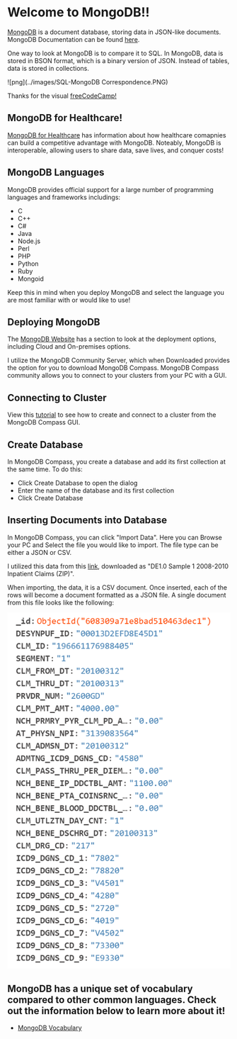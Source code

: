 # Welcome to MongoDB!!

[MongoDB](https://www.mongodb.com/) is a document database, storing data in JSON-like documents. MongoDB Documentation can be found [here](https://docs.mongodb.com/). 

One way to look at MongoDB is to compare it to SQL. In MongoDB, data is stored in BSON format, which is a binary version of JSON. Instead of tables, data is stored in collections. 

![png](../images/SQL-MongoDB Correspondence.PNG) 

Thanks for the visual [freeCodeCamp!](https://www.freecodecamp.org/news/learn-mongodb-a4ce205e7739/)

## MongoDB for Healthcare!

[MongoDB for Healthcare](https://www.mongodb.com/industries/healthcare) has information about how healthcare comapnies can build a competitive advantage with MongoDB. Noteably, MongoDB is interoperable, allowing users to share data, save lives, and conquer costs! 

## MongoDB Languages
MongoDB provides official support for a large number of programming languages and frameworks includings:
 * C
 * C++
 * C#
 * Java
 * Node.js
 * Perl
 * PHP
 * Python
 * Ruby
 * Mongoid
 
Keep this in mind when you deploy MongoDB and select the language you are most familiar with or would like to use! 

## Deploying MongoDB
The [MongoDB Website](https://www.mongodb.com/try/download) has a section to look at the deployment options, including Cloud and On-premises options. 

I utilize the MongoDB Community Server, which when Downloaded provides the option for you to download MongoDB Compass. MongoDB Compass community allows you to connect to your clusters from your PC with a GUI. 

## Connecting to Cluster
View this [tutorial](https://github.gatech.edu/pages/bmclain3/Health_Analytics/MongoDB/mongo_cluster) to see how to create and connect to a cluster from the MongoDB Compass GUI. 

## Create Database
In MongoDB Compass, you create a database and add its first collection at the same time. To do this:
* Click Create Database to open the dialog
* Enter the name of the database and its first collection
* Click Create Database

## Inserting Documents into Database
In MongoDB Compass, you can click "Import Data". Here you can Browse your PC and Select the file you would like to import. The file type can be either a JSON or CSV. 

I utilized this data from this [link](https://www.cms.gov/Research-Statistics-Data-and-Systems/Downloadable-Public-Use-Files/SynPUFs/DESample01), downloaded as "DE1.0 Sample 1 2008-2010 Inpatient Claims (ZIP)". 

When importing, the data, it is a CSV document. Once inserted, each of the rows will become a document formatted as a JSON file. A single document from this file looks like the following: 

![png](../images/compass_json.PNG)

## MongoDB has a unique set of vocabulary compared to other common languages. Check out the information below to learn more about it! 
  * [MongoDB Vocabulary](https://github.gatech.edu/pages/bmclain3/Health_Analytics/MongoDB/mongo_vocab)
